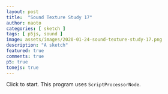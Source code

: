 ```yaml
---
layout: post
title:  "Sound Texture Study 17"
author: naoto
categories: [ sketch ]
tags: [ p5js, sound ]
image: assets/images/2020-01-24-sound-texture-study-17.png
description: "A sketch"
featured: true
comments: true
p5: true
tonejs: true
---
```


<div id = "p5sketch">
  <!-- p5 instance will be created here -->
</div>

Click to start. This program uses `ScriptProcessorNode`.

<script>
// Naoto Hieda
// https://creativecommons.org/licenses/by-sa/3.0/

const replayMode = true;

function midiToFreq(m) {
  let tuning = 440;
  return Math.pow(2, (m - 69) / 12) * tuning;
}

let setColorMode = 0;

class ColorScheme {
  constructor(colorString) {
    this.colors = []; {
      let cc = colorString.split("/");
      let cs = cc[cc.length - 1].split("-");
      for (let i in cs) {
        let r = parseInt("0x" + cs[i].substring(0, 2));
        let g = parseInt("0x" + cs[i].substring(2, 4));
        let b = parseInt("0x" + cs[i].substring(4, 6));
        this.colors.push({
          r: r,
          g: g,
          b: b
        });
      }
      this.offset = 0;
    }
  }
  get(i) {
    i = Math.min(this.colors.length - 1, Math.max(0, i));
    return this.colors[(i + this.offset) % this.colors.length];
  }

}

var colorSchemes = [
  new ColorScheme("https://coolors.co/eccbd9-e1eff6-97d2fb-83bcff-80ffe8"),
  new ColorScheme("https://coolors.co/80ffe8-eccbd9-e1eff6-97d2fb-83bcff"),
  new ColorScheme("https://coolors.co/000000-808080-ffffff-333333-aaaaaa"),
  new ColorScheme("https://coolors.co/ffffff-808080-000000-333333-aaaaaa"),
];

function setColor(parent, func, index, alpha) {
  let idx = setColorMode;
  if (alpha == undefined) alpha = 255;
  parent[func](colorSchemes[idx].get(index).r, colorSchemes[idx].get(index).g, colorSchemes[idx].get(index).b, alpha);
}

// https://gist.github.com/gre/1650294/
EasingFunctions = {
  // no easing, no acceleration
  linear: function (t) { return t },
  // accelerating from zero velocity
  easeInQuad: function (t) { return t * t },
  // decelerating to zero velocity
  easeOutQuad: function (t) { return t * (2 - t) },
  // acceleration until halfway, then deceleration
  easeInOutQuad: function (t) { return t < .5 ? 2 * t * t : -1 + (4 - 2 * t) * t },
  // accelerating from zero velocity 
  easeInCubic: function (t) { return t * t * t },
  // decelerating to zero velocity 
  easeOutCubic: function (t) { return (--t) * t * t + 1 },
  // acceleration until halfway, then deceleration 
  easeInOutCubic: function (t) { return t < .5 ? 4 * t * t * t : (t - 1) * (2 * t - 2) * (2 * t - 2) + 1 },
  // accelerating from zero velocity 
  easeInQuart: function (t) { return t * t * t * t },
  // decelerating to zero velocity 
  easeOutQuart: function (t) { return 1 - (--t) * t * t * t },
  // acceleration until halfway, then deceleration
  easeInOutQuart: function (t) { return t < .5 ? 8 * t * t * t * t : 1 - 8 * (--t) * t * t * t },
  // accelerating from zero velocity
  easeInQuint: function (t) { return t * t * t * t * t },
  // decelerating to zero velocity
  easeOutQuint: function (t) { return 1 + (--t) * t * t * t * t },
  // acceleration until halfway, then deceleration 
  easeInOutQuint: function (t) { return t < .5 ? 16 * t * t * t * t * t : 1 + 16 * (--t) * t * t * t * t }
}

const width = 400;
const height = 400;

class Drawer {
  constructor({ c, args }) {
    this.c = c;
    if (args == undefined) {
      args = {};
    }
    if (args.col == undefined) {
      args.col = { bg: Math.floor(Math.random() * 5), fg: Math.floor(Math.random() * 5) };
      if (args.col.bg == args.col.fg) args.col.fg = (args.col.fg + 2) % 5;
    }
    if (args.sides == undefined) {
      args.sides = Math.floor(Math.random() * 5);
      args.r0 = Math.random();
      args.r1 = Math.random();
    }
    this.args = args;
  }
  draw({ pg, args }) {
    pg.push();
    if (typeof this.c === 'object') {
      this.c.draw(pg, { ...this.args, ...args });
    }
    pg.pop();
  }
}

class LayerGraphics {
  constructor({ p, pgF, pgB }) {
    this.p = p;
    this.pgF = pgF == undefined ? p.createGraphics(width, height) : pgF;
    this.pgB = pgB == undefined ? p.createGraphics(width, height) : pgB;

    this.bangT = 0;
    this.bangDur = 0.75;
    this.bangCycle = 0;
    this.bangParam = 0;
    this.bangTween = 0;
  }

  bang({ t }) {
    this.bangT = t;
    this.bangParam = Math.floor(Math.random() * 4);
    this.bangCycle = (this.bangCycle + 1) % 2;
  }

  update({ t }) {
    let p = this.p;
    this.bangTween = p.constrain((t - this.bangT) / this.bangDur, 0, 1);
  }
}

class WipeDelayGraphics extends LayerGraphics {
  constructor({ p, pgF, pgB, fore, back, wipe }) {
    super({ p, pgF, pgB });
    this.pgMask = p.createGraphics(width, height);
    this.pgbF = p.createGraphics(width, height);
    this.pgbB = p.createGraphics(width, height);
    this.foreDraw = fore;
    this.backDraw = back;
    this.wipeDraw = wipe;
    this.next = undefined;
    this.nextWipe = undefined;
    this.bangDur = 1;
  }

  bang({ t, next, wipe }) {
    this.next = next;
    this.nextWipe = wipe;
    // super.bang({ t });
    this.bangT = t;
  }

  update({ t }) {
    let p = this.p;
    super.update({ t });

    if (this.next != undefined && this.bangTween >= 0.5) {
      this.bangParam = Math.floor(Math.random() * 4);
      this.bangCycle = (this.bangCycle + 1) % 2;

      this.foreDraw = this.backDraw;
      this.backDraw = this.next;
      this.next = undefined;

      this.wipeDraw = this.nextWipe;
      this.nextWipe = undefined;
    }

    setColorMode = 0;
    this.backDraw.draw({ pg: this.pgB });
    this.foreDraw.draw({ pg: this.pgF });
    setColorMode = 2;
    let tw = 0;
    if (this.bangTween < 0.5) {
      tw = this.bangTween + 0.5;
    }
    else {
      tw = this.bangTween - 0.5;
    }
    let args = { tw, bangParam: this.bangParam };

    this.wipeDraw.draw({ pg: this.pgMask, args });
    setColorMode = 0;

    this.pgbB.blendMode(p.BLEND);
    this.pgbB.background(0);
    this.pgbB.image(this.pgB, 0, 0);
    this.pgbB.blendMode(p.MULTIPLY);
    this.pgbB.image(this.pgMask, 0, 0);

    this.pgMask.filter(p.INVERT);

    this.pgbF.push();
    this.pgbF.blendMode(p.BLEND);
    this.pgbF.background(0);
    this.pgbF.image(this.pgF, 0, 0);
    this.pgbF.blendMode(p.MULTIPLY);
    this.pgbF.image(this.pgMask, 0, 0);
  }

  draw({ pg }) {
    let p = this.p;

    pg.image(this.pgbB, 0, 0);
    pg.blendMode(p.ADD);
    pg.image(this.pgbF, 0, 0);
    pg.blendMode(p.BLEND);
  }
}

class ClockWipe {
  constructor({ p }) {
    this.p = p;
  }
  draw(pg, args) {
    const p = this.p
    const { col, sides } = args;
    const { tw, bangParam } = args;
    pg.push();
    if (tw == undefined) {
      setColor(pg, 'background', col.bg);
      setColor(pg, 'fill', col.fg);
    }
    else {
      pg.background(0);
      pg.fill(255)
    }
    pg.translate(pg.width / 2, pg.height / 2);
    pg.rotate(-(p.millis() * 0.001 + sides) * Math.PI * 0.25);
    pg.noStroke();
    const rate = EasingFunctions.easeInOutCubic(tw);
    const n = 128;
    const r = pg.width;
    pg.beginShape();
    pg.vertex(0, 0);
    const sign = bangParam % 2 == 0 ? -1 : 1;
    // const t = p.millis() * 0.001 * 16;
    // const N = 16;
    // for (let i = 0; i <= N; i++) {
    //   let theta = -Math.PI / 2 + Math.sin(t + i) * 0.3;
    //   let x = p.map(i, 0, N, 0, r) * Math.cos(theta);
    //   let y = p.map(i, 0, N, 0, r) * Math.sin(theta);
    //   pg.vertex(x, y);
    // }
    for (let i = 0; i <= n; i++) {
      let theta = sign * i / n * Math.PI * 2 * rate - Math.PI / 2;
      let x = r * Math.cos(theta);
      let y = r * Math.sin(theta);
      pg.vertex(x, y);
    }
    // for (let i = N; i >= 0; i--) {
    //   let theta = sign * Math.PI * 2 * rate - Math.PI / 2 + Math.sin(t + i) * 0.3;
    //   let x = p.map(i, 0, N, 0, r) * Math.cos(theta);
    //   let y = p.map(i, 0, N, 0, r) * Math.sin(theta);
    //   pg.vertex(x, y);
    // }
    pg.vertex(0, 0);
    pg.endShape();
  }
}

class ShapeExpandWipe {
  constructor({ p }) {
    this.p = p;
  }
  draw(pg, args) {
    let p = this.p
    let { tw, bangParam } = args;
    setColor(pg, 'background', 0);
    pg.translate(pg.width / 2, pg.height / 2);
    pg.rotate(p.millis() * 0.001 * Math.PI * 0.25);
    pg.noStroke();
    setColor(pg, 'fill', 2);
    let n = bangParam + 3;
    let r = pg.width * 1.42;
    if (tw < 0.5) {
      r *= p.map(EasingFunctions.easeInOutCubic(tw * 2), 0, 1, 0, 0.25);
    }
    else {
      r *= p.map(EasingFunctions.easeInOutCubic(tw * 2 - 1), 0, 1, 0.25, 1);
    }
    pg.beginShape();
    for (let i = 0; i <= n; i++) {
      let theta = i / n * Math.PI * 2 - Math.PI / 2;
      let x = r * Math.cos(theta);
      let y = r * Math.sin(theta);
      pg.vertex(x, y);
    }
    pg.endShape(p.CLOSE);
  }
}

class CircleGrid {
  draw(pg, args) {
    let { col, sides } = args;
    setColor(pg, 'background', col.bg);
    setColor(pg, 'fill', col.fg);
    pg.noStroke();
    let n = sides + 1;
    let r = pg.width / n / 4;
    pg.translate(pg.width / 2, pg.height / 2);
    for (let i = -n; i <= n; i++) {
      for (let j = -n; j <= n; j++) {
        pg.push();
        pg.translate(pg.width / 2 / n * j, pg.width / 2 / n * i);
        pg.ellipse(0, 0, r, r);
        pg.pop();
      }
    }
  }
}

class SquareGrid {
  constructor({ p }) {
    this.p = p;
  }
  draw(pg, args) {
    let p = this.p
    let { col, sides } = args;
    let n = sides + 1;
    let r = pg.width / n / 4 * Math.sqrt(2);

    let t = p.millis() * 0.001;
    if ((t + 1) % 4 < 2) {
      setColor(pg, 'background', col.bg);
      setColor(pg, 'fill', col.fg);
    }
    else {
      setColor(pg, 'background', col.fg);
      setColor(pg, 'fill', col.bg);
      pg.translate(pg.width / 2 / n * 0.5, pg.width / 2 / n * 0.5);
    }
    pg.noStroke();
    pg.rectMode(p.CENTER);
    pg.translate(pg.width / 2, pg.height / 2);
    for (let i = -n; i <= n; i++) {
      for (let j = -n; j <= n; j++) {
        pg.push();
        pg.translate(pg.width / 2 / n * j, pg.width / 2 / n * i);
        pg.rotate((EasingFunctions.easeInOutQuint(t % 1) + Math.floor(t)) / 4 * Math.PI);
        pg.rect(0, 0, r, r);
        pg.pop();
      }
    }
  }
}

const s = (p) => {
  const wipeDraws = [
    // new Blobs({ p }),
    new ClockWipe({ p }),
    new ShapeExpandWipe({ p }),
  ];
  const solidDraws = [
    // new Blobs({ p }),
    new SquareGrid({ p }),
    new CircleGrid({ p }),
  ];
  const synths = {};
  const feedbackLoop = new FeedbackLoop();

  let freq = 0;
  let pointer = 0;
  let codeInput;
  let tokens = [];

  let isPlaying = false;
  let prevChar = '';

  let codeBase = 'n';
  let pastCommands = [];

  let wipe0;
  let turn;

  const history = [];
  const savedHistory = [
    "n",
    "<<n=n=>>",
    "<<n=n=>><<<<=>>>><42p=>",
    "<<n=n=>><<=>><42f=>",
    "<<n=n=>><<=>><<<42p=+2>>>",
    "<<n=n=>><<=>><<<42~=+2>>>",
    "<<n=n=60~>><<=>><<<42~=+2>>>",
    "<<n=n=60N+2>><<=>><<<42~=+2>>>",
    "<<n=n=60N+2>><<80m=>><<<42~=+2>>>",
    "<<n=n=60N+2>><<80m=>><<-2m>><<<42~=+2>>>",
    "<<n=n=60N+2>><<80m=-2>><<+2m>><<<42~=+2>>>",
    "<<n=n=60N+2>>80<<m=-2>><<+2m>><<<42~=+2>>>",
    "<<n=n=60N+2>>80<<m=-2>><<+2m>>42<<<~=+2>>>",
    "<<n=n=60N+2>>80<<m=-2>><<+2m>>42<<<[=+2>>>",
    "<<<n=n=60N+2>>80<<m=-2>><<+2m>>42<<<[=+2>n60aa>>>"
  ];
  let curHistory = 0;

  p.setup = () => {
    p.createCanvas(width, height);
    p.frameRate(30);

    wipe0 = new WipeDelayGraphics({
      p,
      fore: new Drawer({ c: solidDraws[1] }),
      back: new Drawer({ c: solidDraws[0] }),
      wipe: new Drawer({ c: wipeDraws[0], args: { wipe: wipe0 } })
    });

    turn = wipe0;

    synths['~'] = new Tone.Synth({
      oscillator: { type: 'triangle' }
    }).toMaster();
    synths['a'] = new Tone.AMSynth().toMaster();
    synths['f'] = new Tone.FMSynth().toMaster();
    synths['N'] = new Tone.Synth({
      oscillator: { type: 'sawtooth' }
    }).toMaster();
    synths['^'] = new Tone.Synth({
      oscillator: { type: 'triangle' }
    }).toMaster();
    synths['['] = new Tone.Synth({
      oscillator: { type: 'square' }
    }).toMaster();
    synths['p'] = new Tone.PluckSynth().toMaster();
    synths['m'] = new Tone.MetalSynth().toMaster();
    synths['n'] = new Tone.NoiseSynth().toMaster();

    if (replayMode == false) {
      codeInput = p.createInput(codeBase);
      codeInput.size(p.width * 1.5);
    }

    // codeInput.elt.onkeyup = runButtonClicked;
  }

  p.mouseClicked = () => {
    runButtonClicked();
  }

  let node;
  let lastNode;
  let curSynth;
  let curPattern = 0;
  let curDraw = 0;

  p.draw = () => {
    let t = p.millis() * 0.001;

    if (isPlaying) {
      if (pointer < tokens.length) {
        if (p.frameCount % 4 == 0) {
          lastNode = node;
          node = tokens[pointer];
          execute(node);
        }
      } else {
        isPlaying = false;
        if (replayMode) {
          curPattern = (curPattern + 1) % wipeDraws.length;
          curDraw = (curDraw + 1) % solidDraws.length;
          turn = wipe0;
          next = new Drawer({ c: solidDraws[curDraw] })
          wipe0.bang({
            t, next,
            wipe: new Drawer({
              c: wipeDraws[curPattern],
              args: { wipe: wipe0 }
            })
          });
          setTimeout(() => {
            curHistory++;
            if (curHistory < savedHistory.length) {
              runButtonClicked();
            }
            else {
              curHistory = 0;
            }
          }, 500);
        }
      }
    } else {
      for (const key in synths) {
        synths[key].triggerRelease();
      }
      prevChar = '';
    }

    if (!isNaN(node)) {
      pastCommands.push(freq);
    } else {
      pastCommands.push(node);
    }
    if (pastCommands.length > 15 * 15) pastCommands.shift();
    pointer++;

    turn.update({ t });
    turn.draw({ pg: p });

    p.loadPixels();
    let pixels = p.pixels;
    let d = p.pixelDensity();
    let meml = 68729;
    let note = p.map(freq, 20, 60, 0, width * height * d * d * 4 - meml);
    pixels.copyWithin(note + freq, 1, meml);
    if (curSynth == '~') {
      // pixels.reverse();
    }
    p.updatePixels();
    let dt = Math.sin(t * Math.PI * 0.2) * 0.5 + 0.5;
    let du = Math.sin(t * Math.PI * 0.1) * 0.5 + 0.5;
    if (feedbackLoop.feedbackDelay) {
      feedbackLoop.feedbackDelay.delayTime.linearRampTo(p.map(dt, 0, 1, 0.1, 0.3), 1 / 60);
      // feedbackLoop.effectiveBufferSize = Math.floor(p.map(du, 0, 1, 32, 2048));
    }
  }

  let isSetup = false;
  let runButtonClicked = () => {
    isPlaying = true;
    if (isSetup == false) {
      feedbackLoop.setup();

      for (const key in synths) {
        synths[key].connect(feedbackLoop.feedbackDelay);
      }
      isSetup = true;
    }
    let code;
    if (replayMode) {
      code = savedHistory[curHistory];
    }
    else {
      code = codeInput.value();
    }
    let unbalancedBrackets = (code.split("<").length - 1) - (code.split(">").length - 1);
    if (unbalancedBrackets > 0) {
      code += '>'.repeat(unbalancedBrackets);
    }
    if (replayMode == false) {
      if (history.length == 0 || history[history.length - 1] != code) {
        history.push(code);
        console.log(history);
      }
    }
    code = unpack(code);

    while (code.indexOf('<') > -1) {
      code = unpack(code);
    }

    let lex = code.match(/(\D+)|[+-]?(\d*[.])?\d+/gi);
    parse(lex);
  }

  let unpack = (code, index) => {
    let pointer = 0;
    let result = '';
    let start = 0;
    let end = 0;
    let stack = 0;

    let peek = () => {
      return code[pointer];
    }

    let consume = () => {
      pointer++;
    }

    while (pointer < code.length) {
      let t = peek();
      if (t === "<") {
        if (stack == 0) {
          start = pointer;
        }
        stack++;
      } else if (t === ">") {
        end = pointer;
        stack--;
        if (stack == 0) {
          result += code.slice(start + 1, end).repeat(2);
        }
      } else {
        if (stack == 0) {
          result += t;
        }
      }
      consume();
    }

    return result;
  }

  let parse = (l) => {
    pointer = 0;
    tokens = [];
    if (l) {
      for (let i = 0; i < l.length; i++) {
        if (isNaN(l[i])) {
          let chars = l[i].split('');
          for (let j = 0; j < chars.length; j++) {
            tokens.push(chars[j]);
          }
        } else {
          tokens.push(l[i]);
        }
      }
    }
  }

  const execute = (t) => {
    if (t != prevChar) {
      if (isNaN(t)) {
        switch (t) {
          case '~':
          case 'a':
          case 'f':
          case 'N':
          case '^':
          case '[':
          case 'p':
          case 'm':
            curSynth = t;
            if (t == 'm') {
              synths[t].triggerAttack();
            } else {
              synths[t].triggerAttack(midiToFreq(freq));
            }
            for (const key in synths) {
              if (key != t) {
                synths[key].triggerRelease();
              }
            }
            break;
          case '=':
            curSynth = '';
            for (const key in synths) {
              synths[key].triggerRelease();
            }
            break;
          case '+':
          case '-':
          case '*':
          case '/':
          case '<':
          case '>':
            break;
          default:
            curSynth = 'n';
            for (const key in synths) {
              synths[key].triggerRelease();
            }
            synths.n.triggerAttack();
        }
      } else {
        if (prevChar == "+") {
          freq += parseFloat(t);
        } else if (prevChar == "-") {
          freq -= parseFloat(t);
        } else if (prevChar == "*") {
          freq *= parseFloat(t);
        } else if (prevChar == "/") {
          freq /= parseFloat(t);
        } else {
          freq = parseFloat(t);
        }

        // if (freq == 0) freq = p.random(110);

        let f = midiToFreq(freq);
        if (isNaN(f) == false && f < 1e5) {
          for (const key in synths) {
            if (key != 'n' && key != 'p') {
              synths[key].frequency.setValueAtTime(f);
            }
          }
        }
      }
    }
    prevChar = t;
  }
}

class FeedbackLoop {
  constructor() {
    this.isSetup = false;
    this.bufferSize = 2048;
    this.effectiveBufferSize = this.bufferSize;
    this.amp = 0.9;
  }
  setup() {
    if (this.isSetup) return;
    this.analyser = new Tone.Analyser({
      size: this.bufferSize,
      type: 'waveform',
      smoothing: 0.0
    }
    );
    this.feedbackDelay = new Tone.FeedbackDelay(0.1, 0.5).connect(this.analyser);

    this.feedback = Tone.context.createScriptProcessor(this.bufferSize, 1, 1);
    this.feedback.onaudioprocess = (e) => {
      let a = this.analyser.getValue();
      let output = e.outputBuffer.getChannelData(0);
      for (let i = 0; i < this.bufferSize; i++) {
        output[i] = a[i % this.effectiveBufferSize] * this.amp;
      }
    }

    this.feedback.connect(this.analyser);
    this.feedback.connect(Tone.Master);
    this.isSetup = true;
  }
}

let myp5 = new p5(s, document.getElementById('p5sketch'));
</script>